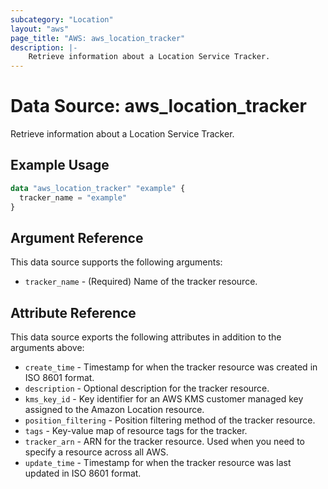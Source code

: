 ```yaml
---
subcategory: "Location"
layout: "aws"
page_title: "AWS: aws_location_tracker"
description: |-
    Retrieve information about a Location Service Tracker.
---
```


# Data Source: aws_location_tracker

Retrieve information about a Location Service Tracker.

## Example Usage

```terraform
data "aws_location_tracker" "example" {
  tracker_name = "example"
}
```

## Argument Reference

This data source supports the following arguments:

* `tracker_name` - (Required) Name of the tracker resource.

## Attribute Reference

This data source exports the following attributes in addition to the arguments above:

* `create_time` - Timestamp for when the tracker resource was created in ISO 8601 format.
* `description` - Optional description for the tracker resource.
* `kms_key_id` - Key identifier for an AWS KMS customer managed key assigned to the Amazon Location resource.
* `position_filtering` - Position filtering method of the tracker resource.
* `tags` - Key-value map of resource tags for the tracker.
* `tracker_arn` - ARN for the tracker resource. Used when you need to specify a resource across all AWS.
* `update_time` - Timestamp for when the tracker resource was last updated in ISO 8601 format.
